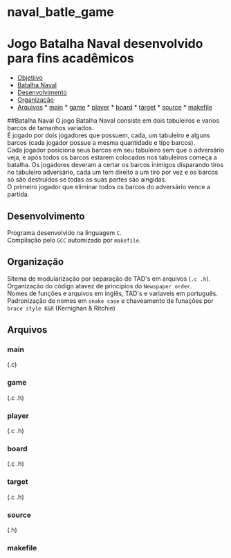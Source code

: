# naval_batle_game

# Jogo Batalha Naval desenvolvido para fins acadêmicos

* [Objetiivo](#objetivos)
* [Batalha Naval](#batalha-naval)
* [Desenvolvimento](#desenvolvimento)
* [Organização](#organiza)
* [Arquivos](#arquivos)
        * [main](#main)
        * [game](#game)
        * [player](#player)
        * [board](#board)
        * [target](#target)
        * [source](#source)
        * [makefile](#makefile)


##Batalha Naval
O jogo Batalha Naval consiste em dois tabuleiros e varios barcos de tamanhos variados.</br>
É jogado por dois jogadores que possuem, cada, um tabuleiro e alguns barcos (cada
jogador possue a mesma quantidade e tipo barcos).</br>
Cada jogador posiciona seus barcos em seu tabuleiro sem que o adversário veja, e
após todos os barcos estarem colocados nos tabuleiros começa a batalha. Os jogadores
deveram a certar os barcos inimigos disparando tiros no tabuleiro adversário, cada
um tem direito a um tiro por vez e os barcos só são destruídos se todas as suas
partes são aingidas.</br>
O primeiro jogador que eliminar todos os barcos do adversário vence a partida.

## Desenvolvimento
Programa desenvolvido na linguagem `C`.</br>
Compilação pelo `GCC` automizado por `makefile`.</br>

## Organização
Sitema de modularização por separação de TAD's em arquivos (`.c .h`).</br>
Organização do código atavez de principios do `Newspaper order`.</br>
Nomes de funções e arquivos em inglês, TAD's e variaveis em português.</br>
Padronização de nomes em `snake case` e chaveamento de funações por `brace style K&R` (Kernighan & Ritchie)

## Arquivos

### main
(.c)
### game
(.c .h)
### player
(.c .h)
### board
(.c .h)
### target
(.c .h)
### source
(.h)
### makefile
